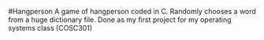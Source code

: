 #Hangperson
A game of hangperson coded in C. Randomly chooses a word from a huge dictionary file. Done as my first project for my operating systems class (COSC301)
